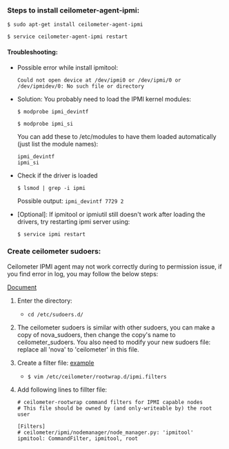 ### Steps to install ceilometer-agent-ipmi:

`$ sudo apt-get install ceilometer-agent-ipmi`

`$ service ceilometer-agent-ipmi restart`

#### Troubleshooting:
- Possible error while install ipmitool:

    `Could not open device at /dev/ipmi0 or /dev/ipmi/0 or /dev/ipmidev/0: No such file or directory`

- Solution:
    You probably need to load the IPMI kernel modules:

    `$ modprobe ipmi_devintf`

    `$ modprobe ipmi_si`

    You can add these to /etc/modules to have them loaded automatically (just list the module names):
     ```
    ipmi_devintf
    ipmi_si
    ```

- Check if the driver is loaded

    `$ lsmod | grep -i ipmi`

    Possible output: `ipmi_devintf 7729 2`

- [Optional]: If ipmitool or ipmiutil still doesn't work after loading the drivers, try restarting ipmi server using:

    `$ service ipmi restart`



### Create ceilometer sudoers:
Ceilometer IPMI agent may not work correctly during to permission issue, if you find error in log, you may follow the below steps:

[Document](https://wiki.openstack.org/wiki/Rootwrap)
1. Enter the directory:
    * `cd /etc/sudoers.d/`

2. The ceilometer sudoers is similar with other sudoers, you can make a copy of nova_sudoers, then change the copy's name to ceilometer_sudoers. You also need to modify your new sudoers file: replace all 'nova' to 'ceilometer' in this file.



3. Create a filter file: [example](https://github.com/openstack/ceilometer/blob/master/etc/ceilometer/rootwrap.d/ipmi.filters)
    * `$ vim /etc/ceilometer/rootwrap.d/ipmi.filters`

4. Add following lines to fillter file:
    ```
    # ceilometer-rootwrap command filters for IPMI capable nodes
    # This file should be owned by (and only-writeable by) the root user

    [Filters]
    # ceilometer/ipmi/nodemanager/node_manager.py: 'ipmitool'
    ipmitool: CommandFilter, ipmitool, root
    ```

